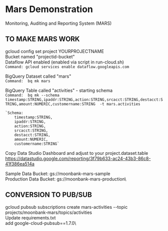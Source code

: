 # Mars Demonstration
Monitoring, Auditing and Reporting System (MARS)

## TO MAKE **MARS** WORK
gcloud config set project YOURPROJECTNAME\
Bucket named "projectid-bucket"\
Dataflow API enabled  (enabled via script in run-cloud.sh)\
    `Command:
    gcloud services enable dataflow.googleapis.com`

BigQuery Dataset called "mars"\
    `Command: 
        bq mk mars`

BigQuery Table called "activities" - starting schema\
    `Command: 
        bq mk --schema 
        timestamp:STRING,ipaddr:STRING,action:STRING,srcacct:STRING,destacct:STRING,amount:NUMERIC,customername:STRING 
        -t mars.activities`
    
    `Schema:
        timestamp:STRING,
        ipaddr:STRING,
        action:STRING,
        srcacct:STRING,
        destacct:STRING,
        amount:NUMERIC,
        customername:STRING`

Copy Data Studio Dashboard and adjust to your project.dataset.table\
    https://datastudio.google.com/reporting/3f79b633-ac24-43b3-86c8-41f386ea514a


Sample Data Bucket: gs://moonbank-mars-sample\
Production Data Bucket: gs://moonbank-mars-production\

## CONVERSION TO PUB/SUB
gcloud pubsub subscriptions create mars-activities --topic projects/moonbank-mars/topics/activities\
Update requirements.txt\
    add google-cloud-pubsub==1.7.0\